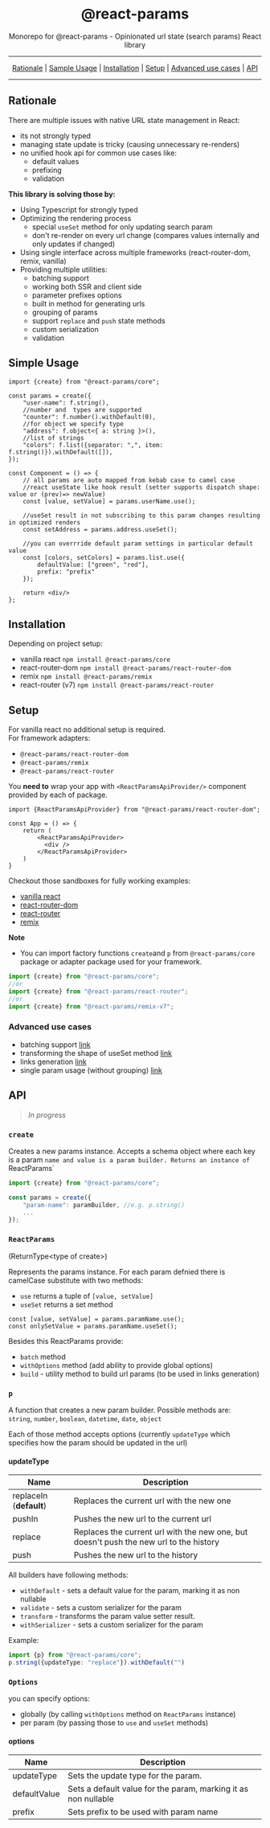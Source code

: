 <div align="center">
  <h1>@react-params</h1>
  <p>
    Monorepo for @react-params - Opinionated url state (search params) React library
  </p>
<hr />

<a href="#rationale">Rationale</a> |
<a href="#simple-usage">Sample Usage</a> |
<a href="#installation">Installation</a> |
<a href="#setup">Setup</a> |
<a href="advanced-use-cases">Advanced use cases</a> |
<a href="#api">API</a>

</div>
<hr/>

## Rationale

There are multiple issues with native URL state management in React:
* its not strongly typed 
* managing state update is tricky (causing unnecessary re-renders)
* no unified hook api for common use cases like:
    * default values
    * prefixing
    * validation

**This library is solving those by:**

* Using Typescript for strongly typed 
* Optimizing the rendering process
    * special `useSet` method for only updating search param
    * don't re-render on every url change (compares values internally and only updates if changed)
* Using single interface across multiple frameworks (react-router-dom, remix, vanilla)
* Providing multiple utilities:
  * batching support
  * working both SSR and client side
  * parameter prefixes options
  * built in method for generating urls
  * grouping of params
  * support `replace` and `push` state methods
  * custom serialization
  * validation

## Simple Usage

```tsx
import {create} from "@react-params/core";

const params = create({
    "user-name": f.string(),
    //number and  types are supported
    "counter": f.number().withDefault(0),
    //for object we specify type
    "address": f.object<{ a: string }>(),
    //list of strings
    "colors": f.list({separator: ",", item: f.string()}).withDefault([]),
});

const Component = () => {
    // all params are auto mapped from kebab case to camel case
    //react useState like hook result (setter supports dispatch shape: value or (prev)=> newValue)
    const [value, setValue] = params.userName.use();
    
    //useSet result in not subscribing to this param changes resulting in optimized renders
    const setAddress = params.address.useSet();

    //you can overrride default param settings in particular default value
    const [colors, setColors] = params.list.use({
        defaultValue: ["green", "red"],
        prefix: "prefix"
    });

    return <div/>
};
```

## Installation

Depending on project setup:

* vanilla react ```npm install @react-params/core```
* react-router-dom ```npm install @react-params/react-router-dom```
* remix  ```npm install @react-params/remix```
* react-router (v7) ```npm install @react-params/react-router```

## Setup

For vanilla react no additional setup is required.  
For framework adapters:

* `@react-params/react-router-dom`
* `@react-params/remix`
* `@react-params/react-router`

You **need to** wrap your app with `<ReactParamsApiProvider/>` component provided by each of package.

```tsx
import {ReactParamsApiProvider} from "@react-params/react-router-dom";

const App = () => {
    return (
        <ReactParamsApiProvider>
          <div />
        </ReactParamsApiProvider>
    )
}
```

Checkout those sandboxes for fully working examples:

* [vanilla react](https://codesandbox.io/p/sandbox/xl8z6m)
* [react-router-dom](https://codesandbox.io/p/sandbox/qmyslg)
* [react-router](https://codesandbox.io/p/devbox/v3mvnf)
* [remix](/test/remix/)

**Note**

* You can import factory functions `create`and `p` from `@react-params/core` package or adapter package used for your
  framework.

```js
import {create} from "@react-params/core";
//or 
import {create} from "@react-params/react-router";
//or
import {create} from "@react-params/remix-v7";
```

### Advanced use cases

* batching support [link](/test/utils/src/batch-example.tsx)
* transforming the shape of useSet method [link](/test/utils/src/dialog-example.tsx)
* links generation [link](/test/utils/src/link-example.tsx)
* single param usage (without grouping) [link](/test/utils/src/single-param.tsx)

## API

> *In progress*

### `create`

Creates a new params instance. Accepts a schema object where each key is a param `name and value is a param builder.
Returns an instance of `ReactParams`

```ts
import {create} from "@react-params/core";

const params = create({
    "param-name": paramBuilder, //e.g. p.string()
    ...
});
```

### `ReactParams` 
(ReturnType\<type of create>)

Represents the params instance.
For each param defnied there is camelCase substitute with two methods:
* `use` returns a tuple of `[value, setValue]`
* `useSet` returns a set method

```tsx
const [value, setValue] = params.paramName.use();
const onlySetValue = params.paramName.useSet();
```

Besides this ReactParams provide:
* `batch` method
* `withOptions` method (add ability to provide global options)
* `build` - utility method to build url params (to be used in links generation)

### `p`

A function that creates a new param builder.
Possible methods are:\
`string`, `number`, `boolean`, `datetime`, `date`, `object`

Each of those method accepts options (currently `updateType` which specifies how the param should be updated in the url)

#### updateType
| Name                    | Description                                                                            |
|-------------------------|----------------------------------------------------------------------------------------|
| replaceIn (**default**) | Replaces the current url with the new one                                              |
| pushIn                  | Pushes the new url to the current url                                                  |
| replace                 | Replaces the current url with the new one, but doesn't push the new url to the history |
| push                    | Pushes the new url to the history                                                      |

All builders have following methods:
* `withDefault` - sets a default value for the param, marking it as non nullable
* `validate` - sets a custom serializer for the param
* `transform` - transforms the param value setter result.
* `withSerializer` - sets a custom serializer for the param
 
Example:

```ts
import {p} from "@react-params/core";
p.string({updateType: "replace"}).withDefault("")
```

### `Options`

you can specify options:
* globally (by calling `withOptions` method on `ReactParams` instance)
* per param (by passing those to `use` and `useSet` methods)

#### options
| Name         | Description                                                                                            |
|--------------|--------------------------------------------------------------------------------------------------------|
| updateType   | Sets the update type for the param.  |
| defaultValue | Sets a default value for the param, marking it as non nullable                                         |
| prefix       | Sets prefix to be used with param name                                                                 |
